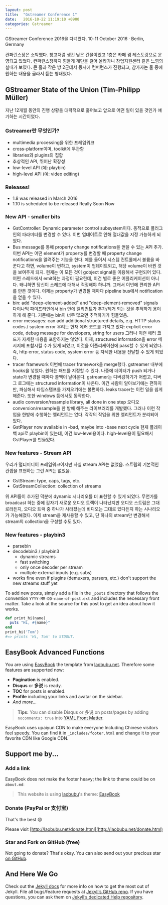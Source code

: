 ```yaml
---
layout: post
title:  "Gstreamer Conference 1"
date:   2016-10-22 11:19:10 +0900
categories: Gstreamer
---
```


GStreamer Conference 2016을 다녀왔다.
10-11 October 2016 · Berlin, Germany


컨퍼런스장은 소박했다. 창고처럼 생긴 낮은 건물이었고 1층은 카페 겸 레스토랑으로 운영되고 있었다. 컨퍼런스장까지 힘들게 계단을 걸어 올라가니 창업지원센터 같은 느낌의 실내가 보였다. 큰 홀과 작은 방 2군데서 동시에 컨퍼런스가 진행되고, 참가자는 둘 중에 원하는 내용을 골라서 듣는 형태였다.


## GStreamer State of the Union (Tim-Philipp Müller) ##

지난 12개월 동안의 진행 상황을 대략적으로 훑어보고 앞으로 어떤 일이 있을 것인가 얘기하는 시간이었다.

### Gstreamer란 무엇인가?

* multimedia processing을 위한 프레임워크
* cross-platform이며, toolkit에 무관함
* libraries와 plugins의 집합
* 추상적인 API, 뛰어난 확장성
* low-level API (예: playbin)
* high-level API (예: video editing)

### Releases!

* 1.8 was released in March 2016
* 1.10 is scheduled to be released Really Soon Now

### New API - smaller bits
* GstController: Dynamic parameter control subsystem이다. 동적으로 플러그인의 파라미터를 변경할 수 있다.
  이번 업데이트로 인해 절대값을 지정 가능하게 되었다.
* Bus message를 통해 property change notifications을 얻을 수 있는 API 추가.
  이번 API는 어떤 element가 property를 변경할 때 property change notifications을 알려주는 기능을 한다.
  예를 들어서 시스템 컨트롤에서 볼륨을 바꾼다고 하면, volume이 변하고, system이 업데이트되고, 해당 volume이 바뀐 것을 보여주게 되지. 현재는 이 모든 것이 gobject signal을 이용해서 구현되어 있다. 어떤 스레드에서 emit하는 과정이 필요한데, 이건 별로 좋은 어플리케이션이 아니다. 왜냐하면 당신이 스레드에 대해서 걱정해야 하니까. 그래서 이번에 편리한 API를 만든 것이다. 이제는 property가 변경될 때마다 pipeline bus에서 notification을 얻을 수 있다.
* bin: add "deep-element-added" and "deep-element-removed" signals
  다이나믹 파이프라인에서 bin 안에 엘리먼트가 추가/제거 되는 것을 추적하기 용이하게 해 준다. 기존에는 bin이 너무 많으면 추적하기가 힘들었음.
* error messages: can add additional structured details, e.g. HTTP status codes / system error
  우리는 현재 에러 코드를 가지고 있다: explicit error code, debug message for developers, string for users
  그러나 이런 에러 코드가 자세한 내용을 포함하지는 않았다.
  이제, structured information을 error 메시지에 포함시킬 수가 있게 되었고, 이것을 어플리케이션에 pass할 수 있게 되었다.
  즉, http error, status code, system error 등 자세한 내용을 전달할 수 있게 되었다.
* tracer framework
  이번에 tracer framework을 merge했다. gstreamer 내부에 hooks을 넣었다. 원하는 패드를 지정할 수 있다. 나중에 데이터가 push 되거나 state가 변경될 때마다 콜백이 날아온다.
  gstreamer는 디버깅하기가 어렵고, 디버그 로그에는 structured information이 나온다. 이건 사람이 알아보기에는 편하지만, 파싱해서 타임스탬프를 가져오기에는 불편하다. leaks tracer는 이런 일을 쉽게 해준다. 또한 windows 등에서도 동작한다.
* audio conversion/resample library, all done in one step
  오디오 conversion/resample을 한 방에 해주는 라이브러리를 개발했다. 그러나 이런 작업을 한방에 수행하는 엘리먼트는 없다. 각각의 작업을 위한 엘리먼트가 분리되어 있다.
* GstPlayer now available in -bad, maybe into -base next cycle
  현재 플레이백 api로 playbin이 있는데, 이건 low-level용이다.
  high-level용이 필요해서 GstPlayer를 만들었다.

### New features - Stream API
우리가 멀티미디어 프레임워크이지만 사실 stream API는 없었음. 스트림의 기본적인 컨셉을 표현하는 그런 API는 없었음.

* GstStream: type, caps, tags, etc.
* GstStreamCollection: collection of streams

위 API들이 추가된 덕분에 dynamic 시나리오를 더 표현할 수 있게 되었다. 무언가를 broadcast 하는 중에 갑자기 새로운 오디오 트랙이 나타났지만 오디오 스트림은 그대로라든지, 오디오 트랙 중 하나가 사라졌는데 비디오는 그대로 있다든지 하는 시나리오가 가능해졌다. 이제 stream을 재사용할 수 있고, 단 하나의 stream만 변경해서 stream의 collection을 구성할 수도 있다.

### New features - playbin3
* parsebin
* decodebin3 / playbin3
  * dynamic streams
  * fast switching
  * only once decoder per stream
  * multiple external inputs (e.g. subs)
* works fine even if plugins (demuxers, parsers, etc.) don't support the new streams stuff yet






To add new posts, simply add a file in the `_posts` directory that follows the convention `YYYY-MM-DD-name-of-post.ext` and includes the necessary front matter. Take a look at the source for this post to get an idea about how it works.

```ruby
def print_hi(name)
  puts "Hi, #{name}"
end
print_hi('Tom')
#=> prints 'Hi, Tom' to STDOUT.
```

## EasyBook Advanced Functions ##

You are using [EasyBook][github-easybook] the template from [laobubu.net](http://laobubu.net). Therefore some features are supported now:

* **Pagination** is enabled.
* **Disqus** or **多说** is ready.
* **TOC** for posts is enabled.
* **Profile** including your links and avatar on the sidebar.
* *And more...*

> **Tips:** You can disable Disqus or 多说 on posts/pages by adding `nocomments: true` into [YAML Front Matter][frontmatter].

EasyBook uses upaiyun CDN to make everyone lncluding Chinese visitors feel speedy. You can find it in `_includes/footer.html` and change it to your favorite CDN like Google CDN.

## Support me by... ##

### Add a link ###

EasyBook does not make the footer heavy; the link to theme could be on `about.md`:

> This website is using [laobubu](http://laobubu.net)'s theme: [EasyBook](https://github.com/laobubu/jekyll-theme-EasyBook)

### Donate (PayPal or 支付宝) ###

That's the best :smile: 

Please visit [http://laobubu.net/donate.html](http://laobubu.net/donate.html)

### Star and Fork on GitHub (free) ###

Not going to donate? That's okay. You can also send out your precious star [on GitHub][github-easybook].

## And Here We Go ##

Check out the [Jekyll docs][jekyll] for more info on how to get the most out of Jekyll. File all bugs/feature requests at [Jekyll’s GitHub repo][jekyll-gh]. If you have questions, you can ask them on [Jekyll’s dedicated Help repository][jekyll-help].

[jekyll]:      http://jekyllrb.com
[jekyll-gh]:   https://github.com/jekyll/jekyll
[jekyll-help]: https://github.com/jekyll/jekyll-help
[frontmatter]: http://jekyllrb.com/docs/frontmatter/
[github-easybook]: https://github.com/laobubu/jekyll-theme-EasyBook
